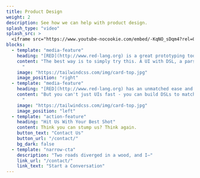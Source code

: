 ```yaml
---
title: Product Design
weight: 2
description: See how we can help with product design.
splash_type: "video"
splash_src: >
  <iframe src="https://www.youtube-nocookie.com/embed/-KqNO_sDqm4?rel=0" frameborder="0" allow="autoplay; encrypted-media" allowfullscreen></iframe>
blocks:
  - template: "media-feature"
    heading: "[RED](http://www.red-lang.org) is a great prototyping tool during design."
    content: "The best way is to simply try this. A UI with DSL, a parse function to build DSLs that you can link to the DSLs, a reactor based framework and tons of other features. And you can cross-compile to ARM, macOS, Windows and Linux, with an average size of 1MB. That might fit in an L2 cache....
      "
    image: "https://tailwindcss.com/img/card-top.jpg"
    image_position: "right"
  - template: "media-feature"
    heading: "[RED](http://www.red-lang.org) has an unmatched ease and expresiveness for UIs - build mock-ups fast."
    content: "But you can't just UIs fast - you can build DSLs to match your problem domain in a few days (sometimes hours). Link the UI to the problem domain and your mockup will be pretty close to your product.
      "
    image: "https://tailwindcss.com/img/card-top.jpg"
    image_position: "left"
  - template: "action-feature"
    heading: "Hit Us With Your Best Shot"
    content: Think you can stump us? Think again.
    button_text: "Contact Us"
    button_url: "/contact/"
    bg_dark: false
  - template: "narrow-cta"
    description: "Two roads diverged in a wood, and I—"
    link_url: "/contact/"
    link_text: "Start a Conversation"
---
```

